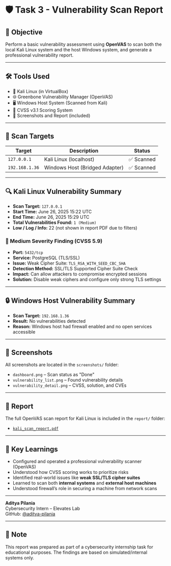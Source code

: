 # 🛡️ Task 3 - Vulnerability Scan Report

## 🎯 Objective
Perform a basic vulnerability assessment using **OpenVAS** to scan both the local Kali Linux system and the host Windows system, and generate a professional vulnerability report.

---

## 🛠 Tools Used
- 🐧 Kali Linux (in VirtualBox)
- 🌐 Greenbone Vulnerability Manager (OpenVAS)
- 🖥️ Windows Host System (Scanned from Kali)
- 📄 CVSS v3.1 Scoring System
- 📸 Screenshots and Report (included)

---

## 🧪 Scan Targets

| Target             | Description                    | Status   |
|--------------------|--------------------------------|----------|
| `127.0.0.1`         | Kali Linux (localhost)         | ✅ Scanned |
| `192.168.1.36`      | Windows Host (Bridged Adapter) | ✅ Scanned |

---

## 🔍 Kali Linux Vulnerability Summary

- **Scan Target:** `127.0.0.1`
- **Start Time:** June 26, 2025 15:22 UTC
- **End Time:** June 26, 2025 15:29 UTC
- **Total Vulnerabilities Found:** `1 (Medium)`
- **Low / Log / Info:** 22 (not shown in report PDF due to filters)

### 🧨 Medium Severity Finding (CVSS 5.9)
- **Port:** `5432/tcp`
- **Service:** PostgreSQL (TLS/SSL)
- **Issue:** Weak Cipher Suite: `TLS_RSA_WITH_SEED_CBC_SHA`
- **Detection Method:** SSL/TLS Supported Cipher Suite Check
- **Impact:** Can allow attackers to compromise encrypted sessions
- **Solution:** Disable weak ciphers and configure only strong TLS settings

---

## 🔒 Windows Host Vulnerability Summary

- **Scan Target:** `192.168.1.36`
- **Result:** No vulnerabilities detected
- **Reason:** Windows host had firewall enabled and no open services accessible

---

## 📸 Screenshots

All screenshots are located in the `screenshots/` folder:
- `dashboard.png` – Scan status as "Done"
- `vulnerability_list.png` – Found vulnerability details
- `vulnerability_detail.png` – CVSS, solution, and CVEs

---

## 📁 Report

The full OpenVAS scan report for Kali Linux is included in the `report/` folder:
- [`kali_scan_report.pdf`](./report/kali_scan_report.pdf)

---

## 🧠 Key Learnings

- Configured and operated a professional vulnerability scanner (OpenVAS)
- Understood how CVSS scoring works to prioritize risks
- Identified real-world issues like **weak SSL/TLS cipher suites**
- Learned to scan both **internal systems** and **external host machines**
- Understood firewall’s role in securing a machine from network scans

---
**Aditya Pilania**  
Cybersecurity Intern – Elevates Lab  
GitHub: [@aditya-pilania](https://github.com/aditya-pilania)

---

## 📌 Note

This report was prepared as part of a cybersecurity internship task for educational purposes. The findings are based on simulated/internal systems only.

